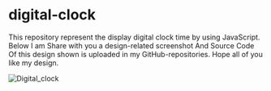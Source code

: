 # digital-clock
This repository represent the display digital clock time by using JavaScript.
Below I am Share with you a design-related screenshot And Source Code Of this design shown is uploaded in my GitHub-repositories. 
Hope all of you like my design.

![Digital_clock](https://user-images.githubusercontent.com/69725593/131174976-a3b70990-d7f6-4b9e-8817-a17bc477a249.png)
